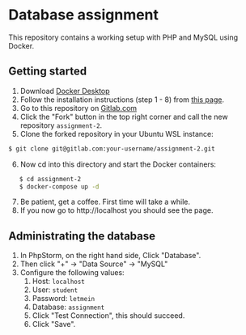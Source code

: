 # Database assignment

This repository contains a working setup with PHP and MySQL using Docker.

## Getting started

1. Download [Docker Desktop](https://www.docker.com/products/docker-desktop)
2. Follow the installation instructions (step 1 - 8) from [this page](https://docs.docker.com/desktop/windows/wsl/#install).
3. Go to this repository on [Gitlab.com](https://gitlab.com/keepgettingbetter/assignment-setup)
4. Click the "Fork" button in the top right corner and call the new repository `assignment-2`.
5. Clone the forked repository in your Ubuntu WSL instance:
```bash
$ git clone git@gitlab.com:your-username/assignment-2.git
```

6. Now cd into this directory and start the Docker containers:
```bash
   $ cd assignment-2
   $ docker-compose up -d
```
7. Be patient, get a coffee. First time will take a while.
8. If you now go to http://localhost you should see the page.

## Administrating the database

1. In PhpStorm, on the right hand side, Click "Database".
2. Then click "+" ->  "Data Source" -> "MySQL"
3. Configure the following values:
   1. Host: `localhost`
   2. User:  `student`
   3. Password: `letmein`
   4. Database: `assignment`
   5. Click "Test Connection", this should succeed.
   6. Click "Save".